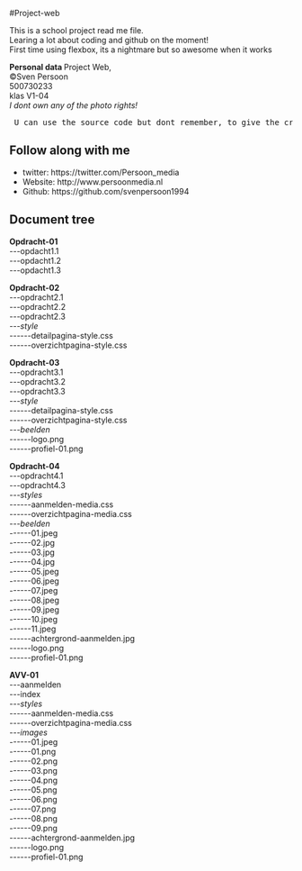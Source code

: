 #Project-web

This is a school project read me file.</br>
Learing a lot about coding and github on the moment!</br>
First time using flexbox, its a nightmare but so awesome when it works</br>

<strong> Personal data </strong>
Project Web,<br>
©Sven Persoon<br> 
500730233<br> 
klas V1-04<br>
<em>I dont own any of the photo rights!</em>


<pre> U can use the source code but dont remember, to give the credits to the right persons! </pre>

<h2>Follow along with me</h2>
<ul>
<li>twitter: <a> https://twitter.com/Persoon_media </a> </li>
<li>Website: <a> http://www.persoonmedia.nl </a> </li>
<li>Github: <a> https://github.com/svenpersoon1994</a> </li>
</ul>




<h2>Document tree</h2>

<strong>Opdracht-01</strong></br>
---opdacht1.1</br>
---opdacht1.2</br>
---opdacht1.3</br>


<strong>Opdracht-02</strong></br>
---opdracht2.1</br>
---opdracht2.2</br>
---opdracht2.3</br>
---*style*</br>
------detailpagina-style.css</br>
------overzichtpagina-style.css</br>


<strong>Opdracht-03</strong></br>
---opdracht3.1</br>
---opdracht3.2</br>
---opdracht3.3</br>
---*style*</br>
------detailpagina-style.css</br>
------overzichtpagina-style.css</br>
---*beelden*</br>
------logo.png</br>
------profiel-01.png</br>
    
    
<strong>Opdracht-04</strong></br>
---opdracht4.1</br>
---opdracht4.3</br>
---*styles*</br>
------aanmelden-media.css</br>
------overzichtpagina-media.css</br>
---*beelden*</br>
------01.jpeg</br>
------02.jpg</br>
------03.jpg</br>
------04.jpg</br>
------05.jpeg</br>
------06.jpeg</br>
------07.jpeg</br>
------08.jpeg</br>
------09.jpeg</br>
------10.jpeg</br>
------11.jpeg</br>
------achtergrond-aanmelden.jpg</br>
------logo.png</br>
------profiel-01.png</br>


<strong>AVV-01</strong></br>
---aanmelden</br>
---index</br>
---*styles*</br>
------aanmelden-media.css</br>
------overzichtpagina-media.css</br>
---*images*</br>
------01.jpeg</br>
------01.png</br>
------02.png</br>
------03.png</br>
------04.png</br>
------05.png</br>
------06.png</br>
------07.png</br>
------08.png</br>
------09.png</br>
------achtergrond-aanmelden.jpg</br>
------logo.png</br>
------profiel-01.png</br>

    
